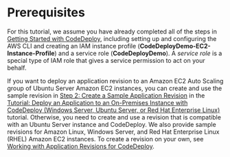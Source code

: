 # Prerequisites<a name="tutorials-auto-scaling-group-prerequisites"></a>

For this tutorial, we assume you have already completed all of the steps in [Getting Started with CodeDeploy](getting-started-codedeploy.md), including setting up and configuring the AWS CLI and creating an IAM instance profile \(**CodeDeployDemo\-EC2\-Instance\-Profile**\) and a service role \(**CodeDeployDemo**\)\. A *service role* is a special type of IAM role that gives a service permission to act on your behalf\.

If you want to deploy an application revision to an Amazon EC2 Auto Scaling group of Ubuntu Server Amazon EC2 instances, you can create and use the sample revision in [Step 2: Create a Sample Application Revision](tutorials-on-premises-instance.md#tutorials-on-premises-instance-2-create-sample-revision) in the [Tutorial: Deploy an Application to an On\-Premises Instance with CodeDeploy \(Windows Server, Ubuntu Server, or Red Hat Enterprise Linux\)](tutorials-on-premises-instance.md) tutorial\. Otherwise, you need to create and use a revision that is compatible with an Ubuntu Server instance and CodeDeploy\. We also provide sample revisions for Amazon Linux, Windows Server, and Red Hat Enterprise Linux \(RHEL\) Amazon EC2 instances\. To create a revision on your own, see [Working with Application Revisions for CodeDeploy](application-revisions.md)\.